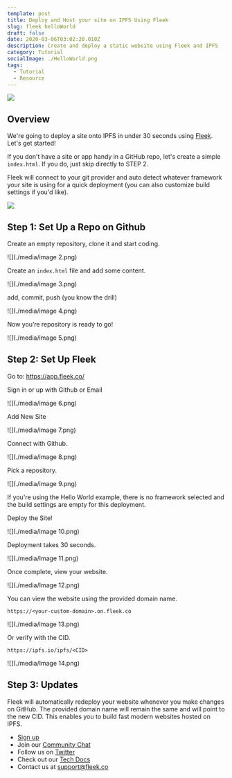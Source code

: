 ```yaml
---
template: post
title: Deploy and Host your site on IPFS Using Fleek
slug: fleek helloWorld
draft: false
date: 2020-03-06T03:02:20.010Z
description: Create and deploy a static website using Fleek and IPFS
category: Tutorial
socialImage: ./HelloWorld.png 
tags:
  - Tutorial
  - Resource
---
```

![](./Fleek+IPFS.png)

## Overview

We're going to deploy a site onto IPFS in under 30 seconds using [Fleek](http://Fleek.co/). Let's get started!

If you don't have a site or app handy in a GitHub repo, let's create a simple `index.html`. If you do, just skip directly to STEP 2. 

Fleek will connect to your git provider and auto detect whatever framework your site is using for a quick deployment (you can also customize build settings if you'd like).

![](./media/Rebrand-release/GatsbyPrefilledSettings.png)


## Step 1: Set Up a Repo on Github

Create an empty repository, clone it and start coding.

![](./media/image 2.png)

Create an `index.html` file and add some content.

![](./media/image 3.png)

add, commit, push (you know the drill)

![](./media/image 4.png)

Now you’re repository is ready to go!

![](./media/image 5.png)

## Step 2: Set Up Fleek

Go to: <https://app.fleek.co/>

Sign in or up with Github or Email

![](./media/image 6.png)

Add New Site

![](./media/image 7.png)

Connect with Github.

![](./media/image 8.png)

Pick a repository.

![](./media/image 9.png)

If you're using the Hello World example, there is no framework selected and the build settings are empty for this deployment.

Deploy the Site!

![](./media/image 10.png)

Deployment takes 30 seconds.

![](./media/Image 11.png)

Once complete, view your website.

![](./media/Image 12.png)

You can view the website using the provided domain name.

`https://<your-custom-domain>.on.fleek.co`

![](./media/image 13.png)

Or verify with the CID.

`https://ipfs.io/ipfs/<CID>`

![](./media/Image 14.png)

## Step 3: Updates

Fleek will automatically redeploy your website whenever you make changes on GitHub. The provided domain name will remain the same and will point to the new CID. This enables you to build fast modern websites hosted on IPFS.

* [Sign up](https://app.fleek.co)
* Join our [Community Chat](https://join.slack.com/t/fleek-public/shared_invite/zt-bxna7y1d-PbVdut4rgHt5jM6Zjg9g9A)
* Follow us on [Twitter](https://twitter.com/FleekHQ) 
* Check out our [Tech Docs](https://docs.fleek.co/)
* Contact us at support@fleek.co 
